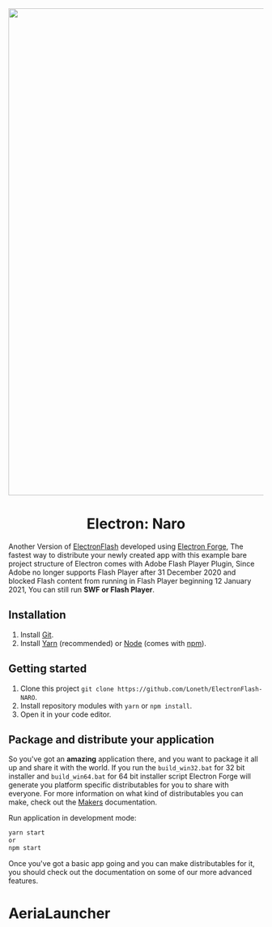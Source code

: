 <div align="center">
    <img src="https://github.com/Nereus-Agathosune/.github/blob/main/assets/Nereus-Banner.png" width="960px" style="max-width:100%;">
    <h1>Electron: Naro</h1>
</div>

Another Version of [ElectronFlash](https://github.com/Loneth/ElectronFlash) developed using [Electron Forge](https://www.electronforge.io/), The fastest way to distribute your newly created app with this example bare project structure of Electron comes with Adobe Flash Player Plugin, Since Adobe no longer supports Flash Player after 31 December 2020 and blocked Flash content from running in Flash Player beginning 12 January 2021, You can still run **SWF or Flash Player**. 

## Installation
1. Install [Git](https://git-scm.com/).
2. Install [Yarn](https://yarnpkg.com/) (recommended) or [Node](https://nodejs.org/en/) (comes with [npm](https://www.npmjs.com/)).

## Getting started
1. Clone this project `git clone https://github.com/Loneth/ElectronFlash-NARO`.
2. Install repository modules with `yarn` or `npm install`.
3. Open it in your code editor.

## Package and distribute your application
So you've got an **amazing** application there, and you want to package it all up and share it with the world. If you run the `build_win32.bat` for 32 bit installer and `build_win64.bat` for 64 bit installer script Electron Forge will generate you platform specific distributables for you to share with everyone. For more information on what kind of distributables you can make, check out the [Makers](https://www.electronforge.io/config/makers) documentation.

Run application in development mode:
```bash
yarn start
or
npm start
```

Once you've got a basic app going and you can make distributables for it, you should check out the documentation on some of our more advanced features.
# AeriaLauncher

